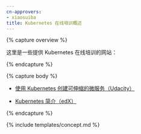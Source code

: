 ```yaml
---
cn-approvers:
- xiaosuiba
title: Kubernetes 在线培训概述
---
```




{% capture overview %}


这里是一些提供 Kubernetes 在线培训的网站：

{% endcapture %}

{% capture body %}


* [使用 Kubernetes 创建可伸缩的微服务（Udacity）](https://www.udacity.com/course/scalable-microservices-with-kubernetes--ud615)

* [Kubernetes 简介（edX）](https://www.udacity.com/course/scalable-microservices-with-kubernetes--ud615)

{% endcapture %}


{% include templates/concept.md %}


